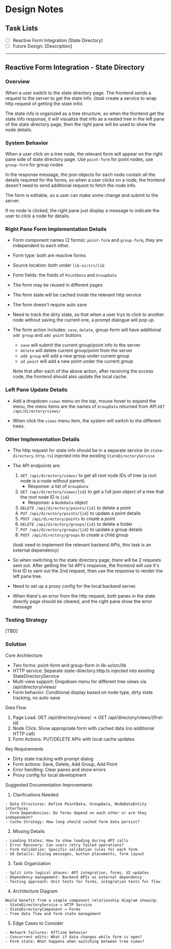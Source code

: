 # Design Notes

## Task Lists
- [ ] Reactive Form Integration (State Directory)
- [ ] Future Design: [Description]

---

## Reactive Form Integration - State Directory
### Overview

When a user switch to the state directory page. The frontend sends a request to
the server to get the state info. (_task_ create a service to wrap http request of getting the state info)

The state info is organized as a tree structure, so when the frontend get the
state info response, it will visualize that info as a nested tree in the left
pane of the state directory page, then the right pane will be used to show the
node details.

### System Behavior

When a user click on a tree node, the relevant form will appear on the right pane
side of state directory page. Use `point-form` for point nodes, use `group-form`
for group nodes

In the response message, the json objects for each node contain all the details
required for the forms, so when a user clicks on a node, the frontend doesn't
need to send additional request to fetch the node info.

The form is editable, so a user can make some change and submit to the server.

If no node is clicked, the right pane just display a message to indicate the
user to click a node for details.

### Right Pane Form Implementation Details

- Form component names (2 forms): `point-form` and `group-form`, they are
  independent to each other.
- Form type: both are reactive forms
- Source location: both under `lib-ui/src/lib`
- Form fields: the fields of `PointData` and `GroupData`
- The form may be reused in different pages
- The form state will be cached inside the relevant http service
- The form doesn't require auto save
- Need to track the dirty state, so that when a user trys to click to another
  node without saving the current one, a prompt dialogue will pop up.
- The form action includes: `save`, `delete`, group-form will have additional
  `add group` and `add point` buttons
  - `save` will submit the current group/point info to the server
  - `delete` will delete current group/point from the server
  - `add group` will add a new group under current group
  - `ad point` will add a new point under the current group

  Note that after each of the above action, after receiving the sccess code, the
  frontend should also update the local cache.

### Left Pane Update Details

- Add a dropdown `views` menu on the top, mouse hover to expand the menu, the menu items
  are the names of `GroupData` returned from API `GET /api/directory/views/` 

- When click the `views` menu item, the system will switch to the different trees.

### Other Implementation Details

- The http request for state info should be in a separate service (in
  `state-directory.http.ts`) injected into the existing `StateDirectoryService`

- The API endpoints are:
  1.  `GET /api/directory/views/` to get all root node IDs of tree (a root node is a
      node without parent)
      - Response: a list of `GroupData`
  2.  `GET /api/directory/views/{id}` to get a full json object of a tree that the
      root node ID is `{id}`
      - Response: a `NodeData` object
  3.  `DELETE /api/directory/points/{id}` to delete a point
  4.  `PUT /api/directory/points/{id}` to update a point details
  5.  `POST /api/directory/points` to create a point
  6.  `DELETE /api/directory/groups/{id}` to delete a folder
  7.  `PUT /api/directory/groups/{id}` to update a group details
  8.  `POST /api/directory/groups` to create a child group

  (_task_ need to implement the relevant backend APIs, this task is an external dependency)

- So when switching to the state directory page, there will be 2 requests sent
  out. After getting the 1st API's response, the frontend will use it's first ID
  to sent out the 2nd request, then use the response to render the left pane
  tree.

- Need to set up a proxy config for the local backend server.

- When there's an error from the http request, both panes in the state directly
  page should be cleared, and the right pane show the error message


### Testing Strategy

[TBD]

### Solution

 Core Architecture

  - Two forms: point-form and group-form in lib-ui/src/lib
  - HTTP service: Separate state-directory.http.ts injected into existing StateDirectoryService
  - Multi-view support: Dropdown menu for different tree views via /api/directory/views/
  - Form behavior: Conditional display based on node type, dirty state tracking, no auto-save

  Data Flow

  1. Page Load: GET /api/directory/views/ → GET /api/directory/views/{first-id}
  2. Node Click: Show appropriate form with cached data (no additional HTTP call)
  3. Form Actions: PUT/DELETE APIs with local cache updates

  Key Requirements

  - Dirty state tracking with prompt dialog
  - Form actions: Save, Delete, Add Group, Add Point
  - Error handling: Clear panes and show errors
  - Proxy config for local development

  Suggested Documentation Improvements

  1. Clarifications Needed

    - Data Structures: Define PointData, GroupData, NodeDataEntity interfaces
    - Form Dependencies: Do forms depend on each other or are they independent?
    - Cache Strategy: How long should cached form data persist?

  2. Missing Details

    - Loading States: How to show loading during API calls
    - Error Recovery: Can users retry failed operations?
    - Form Validation: Specific validation rules for each form
    - UX Details: Dialog messages, button placements, form layout

  3. Task Organization

    - Split into logical phases: API integration, forms, UI updates
    - Dependency management: Backend APIs as external dependency
    - Testing approach: Unit tests for forms, integration tests for flow

  4. Architecture Diagram

    Would benefit from a simple component relationship diagram showing:
    - StateDirectoryService ↔ HTTP Service
    - StateDirectoryComponent ↔ Forms
    - Tree data flow and form state management

  5. Edge Cases to Consider

    - Network failures: Offline behavior
    - Concurrent edits: What if data changes while form is open?
    - Form state: What happens when switching between tree views?